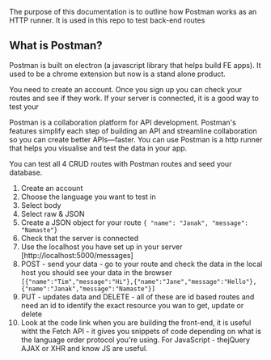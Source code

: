 The purpose of this documentation is to outline how Postman works as an HTTP runner. It is used in this repo to test back-end routes

## What is Postman?

Postman is built on electron (a javascript library that helps build FE apps). It used to be a chrome extension but now is a stand alone product.

You need to create an account. Once you sign up you can check your routes and see if they work. If your server is connected, it is a good way to test your 

Postman is a collaboration platform for API development. Postman's features simplify each step of building an API and streamline collaboration so you can create better APIs—faster.
You can use Postman is a http runner that helps you visualise and test the data in your app.

You can test all 4 CRUD routes with Postman routes and seed your database.

1. Create an account
2. Choose the language you want to test in
3. Select body
4. Select raw & JSON
5. Create a JSON object for your route `{ "name": "Janak", "message": "Namaste"}`
6. Check that the server is connected
7. Use the localhost you have set up in your server [http://localhost:5000/messages]
8. POST - send your data - go to your route and check the data in the local host you should see your data in the browser `[{"name":"Tim","message":"Hi"},{"name":"Jane","message":"Hello"},{"name":"Janak","message":"Namaste"}]`
9. PUT - updates data and DELETE - all of these are id based routes and need an id to identify the exact resource you wan to get, update or delete
10. Look at the code link when you are building the front-end, it is useful witht the Fetch API - it gives you snippets of code depending on what is the language order protocol you're using. For JavaScript - thejQuery AJAX or XHR and know JS are useful.


